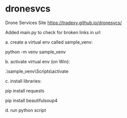 # dronesvcs
Drone Services Site
https://tradexy.github.io/dronesvcs/

Added main.py to check for broken links in url

a. create a virtual env called sample_venv:

python -m venv sample_venv

b. activate virtual env (on Win):

.\sample_venv\Scripts\activate

c. install libraries:

pip install requests

pip install beautifulsoup4

d. run python script
